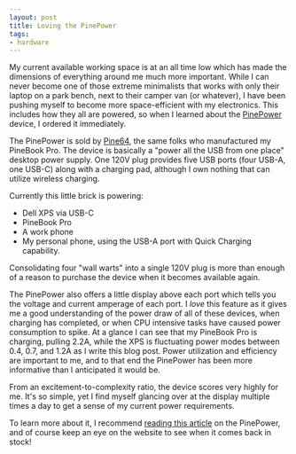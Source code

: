 ```yaml
---
layout: post
title: Loving the PinePower
tags:
- hardware
---
```


My current available working space is at an all time low which has made the
dimensions of everything around me much more important.  While I can never
become one of those extreme minimalists that works with only their laptop on a
park bench, next to their camper van (or whatever), I have been pushing myself
to become more space-efficient with my electronics. This includes how they all
are powered, so when I learned about the
[PinePower](https://pine64.com/product/pinepower-120w-desktop-power-supply-us-version/?v=0446c16e2e66)
device, I ordered it immediately.

The PinePower is sold by [Pine64](https://pine64.com/), the same folks who
manufactured my PineBook Pro. The device is basically a "power all the USB from
one place" desktop power supply. One 120V plug provides five USB ports (four
USB-A, one USB-C) along with a charging pad, although I own nothing that can
utilize wireless charging.

Currently this little brick is powering:

* Dell XPS via USB-C
* PineBook Pro
* A work phone
* My personal phone, using the USB-A port with Quick Charging capability.

Consolidating four "wall warts" into a single 120V plug is more than enough of
a reason to purchase the device when it becomes available again. 

The PinePower also offers a little display above each port which tells you the
voltage and current amperage of each port. I *love* this feature as it gives me
a good understanding of the power draw of all of these devices, when charging
has completed, or when CPU intensive tasks have caused power consumption to
spike. At a glance I can see that my PineBook Pro is charging, pulling 2.2A,
while the XPS is fluctuating power modes between 0.4, 0.7, and 1.2A as I write
this blog post. Power utilization and efficiency are important to me, and to
that end the PinePower has been more informative than I anticipated it would
be.

From an excitement-to-complexity ratio, the device scores very highly for me.
It's so simple, yet I find myself glancing over at the display multiple times a
day to get a sense of my current power requirements.

To learn more about it, I recommend [reading this
article](https://www.cnx-software.com/2021/01/16/pinepower-120w-desktop-power-supply-features-display-usb-pd-qc-3-0-and-wireless-charging/)
on the PinePower, and of course keep an eye on the website to see when it comes
back in stock!
